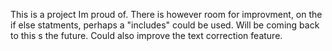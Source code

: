 This is a project Im proud of. There is however room for improvment, on the if else statments, perhaps a "includes" could be used. Will be coming back to this s the future. Could also improve the text correction feature.
